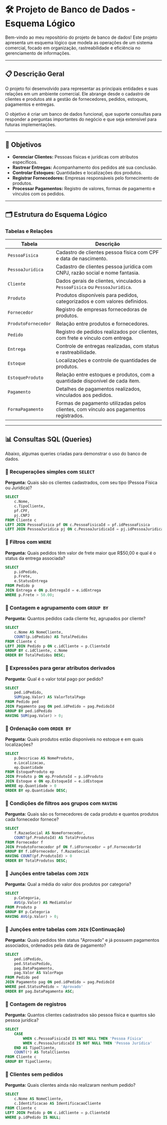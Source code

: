 # 🛠️ Projeto de Banco de Dados - Esquema Lógico

Bem-vindo ao meu repositório do  projeto de banco de dados! Este projeto apresenta um esquema lógico que modela as operações de um sistema comercial, focado em organização, rastreabilidade e eficiência no gerenciamento de informações.

---

## 📋 Descrição Geral

O projeto foi desenvolvido para representar as principais entidades e suas relações em um ambiente comercial. Ele abrange desde o cadastro de clientes e produtos até a gestão de fornecedores, pedidos, estoques, pagamentos e entregas.

O objetivo é criar um banco de dados funcional, que suporte consultas para responder a perguntas importantes do negócio e que seja extensível para futuras implementações.

---

## 🎯 Objetivos

- **Gerenciar Clientes:** Pessoas físicas e jurídicas com atributos específicos.  
- **Rastrear Entregas:** Acompanhamento dos pedidos até sua conclusão.  
- **Controlar Estoques:** Quantidades e localizações dos produtos.  
- **Registrar Fornecedores:** Empresas responsáveis pelo fornecimento de produtos.  
- **Processar Pagamentos:** Registro de valores, formas de pagamento e vínculos com os pedidos.  

---

## 🗂️ Estrutura do Esquema Lógico

### **Tabelas e Relações**

| **Tabela**           | **Descrição**                                                                                     |
|-----------------------|-------------------------------------------------------------------------------------------------|
| `PessoaFisica`       | Cadastro de clientes pessoa física com CPF e data de nascimento.                                |
| `PessoaJuridica`     | Cadastro de clientes pessoa jurídica com CNPJ, razão social e nome fantasia.                    |
| `Cliente`            | Dados gerais de clientes, vinculados a `PessoaFisica` ou `PessoaJuridica`.                      |
| `Produto`            | Produtos disponíveis para pedidos, categorizados e com valores definidos.                       |
| `Fornecedor`         | Registro de empresas fornecedoras de produtos.                                                 |
| `ProdutoFornecedor`  | Relação entre produtos e fornecedores.                                                          |
| `Pedido`             | Registro de pedidos realizados por clientes, com frete e vínculo com entrega.                  |
| `Entrega`            | Controle de entregas realizadas, com status e rastreabilidade.                                  |
| `Estoque`            | Localizações e controle de quantidades de produtos.                                             |
| `EstoqueProduto`     | Relação entre estoques e produtos, com a quantidade disponível de cada item.                    |
| `Pagamento`          | Detalhes de pagamentos realizados, vinculados aos pedidos.                                      |
| `FormaPagamento`     | Formas de pagamento utilizadas pelos clientes, com vínculo aos pagamentos registrados.          |

---

## 📊 Consultas SQL (Queries)

Abaixo, algumas queries criadas para demonstrar o uso do banco de dados.

### 🔎 Recuperações simples com `SELECT`
**Pergunta:** Quais são os clientes cadastrados, com seu tipo (Pessoa Física ou Jurídica)?  
```sql
SELECT 
    c.Nome, 
    c.TipoCliente, 
    pf.CPF, 
    pj.CNPJ 
FROM Cliente c
LEFT JOIN PessoaFisica pf ON c.PessoaFisicaId = pf.idPessoaFisica
LEFT JOIN PessoaJuridica pj ON c.PessoaJuridicaId = pj.idPessoaJuridica;
```

### 🔎 Filtros com `WHERE`

**Pergunta:** Quais pedidos têm valor de frete maior que R$50,00 e qual é o status da entrega associada?

```sql
SELECT 
    p.idPedido,
    p.Frete,
    e.StatusEntrega
FROM Pedido p
JOIN Entrega e ON p.EntregaId = e.idEntrega
WHERE p.Frete > 50.00;
```

### 🔎 Contagem e agrupamento com `GROUP BY`

**Pergunta:** Quantos pedidos cada cliente fez, agrupados por cliente?

```sql
SELECT 
    c.Nome AS NomeCliente,
    COUNT(p.idPedido) AS TotalPedidos
FROM Cliente c
LEFT JOIN Pedido p ON c.idCliente = p.ClienteId
GROUP BY c.idCliente, c.Nome
ORDER BY TotalPedidos DESC;
```

### 🔎 Expressões para gerar atributos derivados

**Pergunta:** Qual é o valor total pago por pedido?

```sql
SELECT 
    ped.idPedido,
    SUM(pag.Valor) AS ValorTotalPago
FROM Pedido ped
JOIN Pagamento pag ON ped.idPedido = pag.PedidoId
GROUP BY ped.idPedido
HAVING SUM(pag.Valor) > 0;
```

### 🔎 Ordenação com `ORDER BY`

**Pergunta:** Quais produtos estão disponíveis no estoque e em quais localizações?

```sql
SELECT 
    p.Descricao AS NomeProduto,
    e.Localizacao,
    ep.Quantidade
FROM EstoqueProduto ep
JOIN Produto p ON ep.ProdutoId = p.idProduto
JOIN Estoque e ON ep.EstoqueId = e.idEstoque
WHERE ep.Quantidade > 0
ORDER BY ep.Quantidade DESC;
```

### 🔎 Condições de filtros aos grupos com `HAVING`

**Pergunta:** Quais são os fornecedores de cada produto e quantos produtos cada fornecedor fornece?

```sql
SELECT 
    f.RazaoSocial AS NomeFornecedor,
    COUNT(pf.ProdutoId) AS TotalProdutos
FROM Fornecedor f
JOIN ProdutoFornecedor pf ON f.idFornecedor = pf.FornecedorId
GROUP BY f.idFornecedor, f.RazaoSocial
HAVING COUNT(pf.ProdutoId) > 0
ORDER BY TotalProdutos DESC;
```

### 🔎 Junções entre tabelas com `JOIN`

**Pergunta:** Qual a média do valor dos produtos por categoria?

```sql
SELECT 
    p.Categoria,
    AVG(p.Valor) AS MediaValor
FROM Produto p
GROUP BY p.Categoria
HAVING AVG(p.Valor) > 0;
```

### 🔎 Junções entre tabelas com `JOIN` (Continuação)

**Pergunta:** Quais pedidos têm status "Aprovado" e já possuem pagamentos associados, ordenados pela data de pagamento?

```sql
SELECT 
    ped.idPedido,
    ped.StatusPedido,
    pag.DataPagamento,
    pag.Valor AS ValorPago
FROM Pedido ped
JOIN Pagamento pag ON ped.idPedido = pag.PedidoId
WHERE ped.StatusPedido = 'Aprovado'
ORDER BY pag.DataPagamento ASC;
```

### 🔎 Contagem de registros

**Pergunta:** Quantos clientes cadastrados são pessoa física e quantos são pessoa jurídica?

```sql
SELECT 
    CASE 
        WHEN c.PessoaFisicaId IS NOT NULL THEN 'Pessoa Física'
        WHEN c.PessoaJuridicaId IS NOT NULL THEN 'Pessoa Jurídica'
    END AS TipoCliente,
    COUNT(*) AS TotalClientes
FROM Cliente c
GROUP BY TipoCliente;
```

### 🔎 Clientes sem pedidos

**Pergunta:** Quais clientes ainda não realizaram nenhum pedido?

```sql
SELECT 
    c.Nome AS NomeCliente,
    c.Identificacao AS IdentificacaoCliente
FROM Cliente c
LEFT JOIN Pedido p ON c.idCliente = p.ClienteId
WHERE p.idPedido IS NULL;
```





